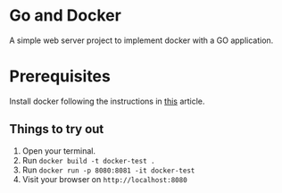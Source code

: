 # Go and Docker
A simple web server project to implement docker with a GO application.

# Prerequisites
Install docker following the instructions in [this](https://docs.docker.com/engine/install/ubuntu/) article.

## Things to try out
1. Open your terminal.
2. Run `docker build -t docker-test .`
3. Run `docker run -p 8080:8081 -it docker-test`
4. Visit your browser on `http://localhost:8080`
